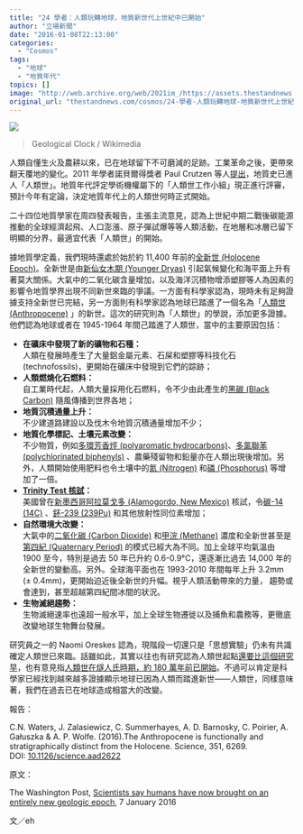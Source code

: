 ```yaml
---
title: "24 學者：人類玩轉地球，地質新世代上世紀中已開始"
author: "立場新聞"
date: "2016-01-08T22:13:00"
categories:
  - "Cosmos"
tags:
  - "地球"
  - "地質年代"
topics: []
image: "http://web.archive.org/web/2021im_/https://assets.thestandnews.com/media/photos/Geologic_Clock_with_events_and_periods_VwMpz.jpg"
original_url: "thestandnews.com/cosmos/24-學者-人類玩轉地球-地質新世代上世紀中已開始"
---
```

![](http://web.archive.org/web/2021im_/https://assets.thestandnews.com/media/photos/Geologic_Clock_with_events_and_periods_VwMpz.jpg)

> Geological Clock / Wikimedia

人類自懂生火及農耕以來，已在地球留下不可磨減的足跡。工業革命之後，更帶來翻天覆地的變化。2011 年學者諾貝爾得獎者 Paul Crutzen 等人[提出](http://web.archive.org/web/20210708032320/http://rsta.royalsocietypublishing.org/content/369/1938/842.full)，地質史已進人「人類世」。地質年代評定學術機權屬下的「人類世工作小組」現正進行評審，預計今年有定論，決定地質年代上的人類世何時正式開始。  
  
二十四位地質學家在周四發表報告，主張主流意見，認為上世紀中期二戰後碳能源推動的全球經濟起飛、人口澎漲、原子彈試爆等等人類活動，在地層和冰層已留下明顯的分界，最適宜代表「人類世」的開始。

據地質學定義，我們現時還處於始於約 11,400 年前的[全新世 (Holocene Epoch)](http://web.archive.org/web/20210708032320/https://zh.wikipedia.org/wiki/%E5%85%A8%E6%96%B0%E4%B8%96)。全新世是由[新仙女木期 (Younger Dryas)](http://web.archive.org/web/20210708032320/https://zh.wikipedia.org/wiki/%E6%96%B0%E4%BB%99%E5%A5%B3%E6%9C%A8%E6%9C%9F) 引起氣候變化和海平面上升有著莫大關係。大氣中的二氧化碳含量增加，以及海洋沉積物增添塑膠等人為因素的影響令地質學界出現不同新世來臨的爭議。一方面有科學家認為，現時未有足夠證據支持全新世已完結，另一方面則有科學家認為地球已踏進了一個名為「[人類世 (Anthropocene)](http://web.archive.org/web/20210708032320/https://zh.wikipedia.org/wiki/%E4%BA%BA%E9%A1%9E%E4%B8%96) 」的新世。這次的研究則為「人類世」的學說，添加更多證據。他們認為地球或者在 1945-1964 年間己踏進了人類世，當中的主要原因包括：

*   **在礦床中發現了新的礦物和石種：**  
    人類在發展時產生了大量鋁金屬元素、石屎和塑膠等科技化石 (technofossils)，更開始在礦床中發現到它們的踪跡；
*   **人類燃燒化石燃料：**  
    自工業時代起，人類大量採用化石燃料，令不少由此產生的[黑碳 (Black Carbon)](http://web.archive.org/web/20210708032320/https://zh.wikipedia.org/wiki/%E9%BB%91%E7%A2%B3) 隨風傳播到世界各地； 
*   **地質沉積通量上升：**  
    不少建道路建設以及伐木令地質沉積通量增加不少； 
*   **地質化學標記、土壤元素改變：**  
    不少物質，例如[多環芳香烴 (polyaromatic hydrocarbons)](http://web.archive.org/web/20210708032320/https://zh.wikipedia.org/wiki/%E5%A4%9A%E7%92%B0%E8%8A%B3%E9%A6%99%E7%83%B4)、[多氯聯苯 (polychlorinated biphenyls)](http://web.archive.org/web/20210708032320/https://zh.wikipedia.org/wiki/%E5%A4%9A%E6%B0%AF%E8%81%AF%E8%8B%AF) 、農藥殘留物和鉛量亦在人類出現後增加。另外，人類開始使用肥料也令土壤中的[氮 (Nitrogen)](http://web.archive.org/web/20210708032320/https://zh.wikipedia.org/wiki/%E6%B0%AE) 和[磷 (Phosphorus)](http://web.archive.org/web/20210708032320/https://zh.wikipedia.org/wiki/%E7%A3%B7) 等增加了一倍。
*   **[Trinity Test 核試](http://web.archive.org/web/20210708032320/https://en.wikipedia.org/wiki/Trinity_(nuclear_test))：**  
    美國曾在[新墨西哥阿拉莫戈多 (Alamogordo, New Mexico)](http://web.archive.org/web/20210708032320/https://en.wikipedia.org/wiki/Alamogordo,_New_Mexico) 核試，令[碳-14 (14C)](http://web.archive.org/web/20210708032320/https://zh.wikipedia.org/wiki/%E7%A2%B3-14) 、[鈈-239 (239Pu)](http://web.archive.org/web/20210708032320/https://zh.wikipedia.org/wiki/%E9%92%9A) 和其他放射性同位素增加；
*   **自然環境大改變：**  
    大氣中的[二氧化碳 (Carbon Dioxide)](http://web.archive.org/web/20210708032320/https://zh.wikipedia.org/wiki/%E4%BA%8C%E6%B0%A7%E5%8C%96%E7%A2%B3) 和[甲浣 (Methane)](http://web.archive.org/web/20210708032320/https://zh.wikipedia.org/wiki/%E7%94%B2%E7%83%B7) 濃度和全新世甚至是[第四紀 (Quaternary Period)](http://web.archive.org/web/20210708032320/https://zh.wikipedia.org/wiki/%E7%AC%AC%E5%9B%9B%E7%B4%80) 的模式已經大為不同。加上全球平均氣溫由 1900 至今，特別是過去 50 年已升約 0.6-0.9°C，還逐漸比過去 14,000 年的全新世的變動高。另外。全球海平面也在 1993-2010 年間每年上升 3.2mm (± 0.4mm)，更開始迫近後全新世的升幅。視乎人類活動帶來的力量， 趨勢或會達到，甚至超越第四紀間冰間的狀況。
*   **生物滅絕趨勢：**  
    生物滅絕速率也遠超一般水平，加上全球生物遷徙以及捕魚和農務等，更徹底改變地球生物舞台發展。

研究員之一的 Naomi Oreskes 認為，現階段一切還只是「思想實驗」仍未有共識確定人類世已來臨。話雖如此，其實以往也有研究認為人類世起點[還要比這個研究早](http://web.archive.org/web/20210708032320/http://www.sciencemag.org/content/348/6230/38)，也有意見指[人類世在燧人氏時期，約 180 萬年前已開始](http://web.archive.org/web/20210708032320/http://www.sciencedirect.com/science/article/pii/S2213305414000046)。不過可以肯定是科學家已經找到越來越多證據顯示地球已因為人類而踏進新世——人類世，同樣意味著，我們在過去已在地球造成相當大的改變。

報告：

C.N. Waters, J. Zalasiewicz, C. Summerhayes, A. D. Barnosky, C. Poirier, A. Gałuszka & A. P. Wolfe. (2016).The Anthropocene is functionally and stratigraphically distinct from the Holocene. Science, 351, 6269. DOI: [10.1126/science.aad2622](http://web.archive.org/web/20210708032320/http://www.sciencemag.org/content/351/6269/aad2622#aff-1)

原文：

The Washington Post, [Scientists say humans have now brought on an entirely new geologic epoch](http://web.archive.org/web/20210708032320/https://www.washingtonpost.com/news/energy-environment/wp/2016/01/07/scientists-say-humans-have-now-brought-on-an-entirely-new-geologic-epoch/), 7 January 2016

文／eh